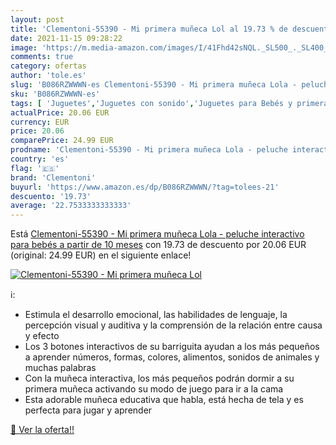 ```yaml
---
layout: post
title: 'Clementoni-55390 - Mi primera muñeca Lol al 19.73 % de descuento'
date: 2021-11-15 09:28:22
image: 'https://m.media-amazon.com/images/I/41Fhd42sNQL._SL500_._SL400_.jpg'
comments: true
category: ofertas
author: 'tole.es'
slug: 'B086RZWWWN-es Clementoni-55390 - Mi primera muñeca Lola - peluche...'
sku: 'B086RZWWWN-es'
tags: [ 'Juguetes','Juguetes con sonido','Juguetes para Bebés y primera infancia','Juguetes y juegos','Peluches','bebés','clementoni', ]
actualPrice: 20.06 EUR
currency: EUR
price: 20.06
comparePrice: 24.99 EUR
prodname: 'Clementoni-55390 - Mi primera muñeca Lola - peluche interactivo para bebés a partir de 10 meses'
country: 'es'
flag: '🇪🇸'
brand: 'Clementoni'
buyurl: 'https://www.amazon.es/dp/B086RZWWWN/?tag=tolees-21'
descuento: '19.73'
average: '22.7533333333333'
---
```


Está [Clementoni-55390 - Mi primera muñeca Lola - peluche interactivo para bebés a partir de 10 meses](https://www.amazon.es/dp/B086RZWWWN/?tag=tolees-21) con 19.73 de descuento por 20.06 EUR (original: 24.99 EUR) en el siguiente enlace!

[![Clementoni-55390 - Mi primera muñeca Lol](https://m.media-amazon.com/images/I/41Fhd42sNQL._SL500_._SL400_.jpg)](https://www.amazon.es/dp/B086RZWWWN/?tag=tolees-21)

ℹ️:

- Estimula el desarrollo emocional, las habilidades de lenguaje, la percepción visual y auditiva y la comprensión de la relación entre causa y efecto
- Los 3 botones interactivos de su barriguita ayudan a los más pequeños a aprender números, formas, colores, alimentos, sonidos de animales y muchas palabras
- Con la muñeca interactiva, los más pequeños podrán dormir a su primera muñeca activando su modo de juego para ir a la cama
- Esta adorable muñeca educativa que habla, está hecha de tela y es perfecta para jugar y aprender

[🛒 Ver la oferta!!](https://www.amazon.es/dp/B086RZWWWN/?tag=tolees-21)
